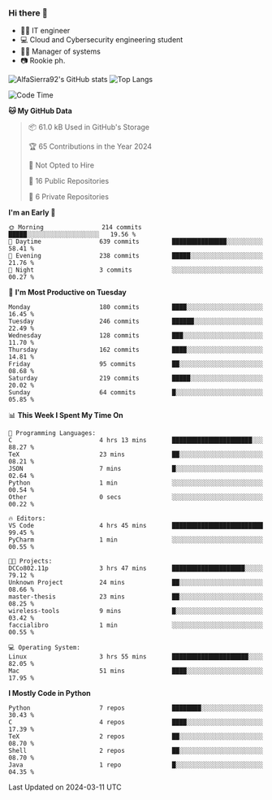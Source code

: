 ### Hi there 👋
- 👨‍💻 IT engineer
- 💻 Cloud and Cybersecurity engineering student
- 👨‍💼 Manager of systems
- 📷 Rookie ph.


![AlfaSierra92's GitHub stats](https://github-readme-stats.vercel.app/api?username=AlfaSierra92&theme=nord)
![Top Langs](https://github-readme-stats.vercel.app/api/top-langs/?username=AlfaSierra92&theme=nord&layout=compact)

<!--START_SECTION:waka-->
![Code Time](http://img.shields.io/badge/Code%20Time-64%20hrs%2015%20mins-blue)

**🐱 My GitHub Data** 

> 📦 61.0 kB Used in GitHub's Storage 
 > 
> 🏆 65 Contributions in the Year 2024
 > 
> 🚫 Not Opted to Hire
 > 
> 📜 16 Public Repositories 
 > 
> 🔑 6 Private Repositories 
 > 
**I'm an Early 🐤** 

```text
🌞 Morning                214 commits         █████░░░░░░░░░░░░░░░░░░░░   19.56 % 
🌆 Daytime                639 commits         ███████████████░░░░░░░░░░   58.41 % 
🌃 Evening                238 commits         █████░░░░░░░░░░░░░░░░░░░░   21.76 % 
🌙 Night                  3 commits           ░░░░░░░░░░░░░░░░░░░░░░░░░   00.27 % 
```
📅 **I'm Most Productive on Tuesday** 

```text
Monday                   180 commits         ████░░░░░░░░░░░░░░░░░░░░░   16.45 % 
Tuesday                  246 commits         ██████░░░░░░░░░░░░░░░░░░░   22.49 % 
Wednesday                128 commits         ███░░░░░░░░░░░░░░░░░░░░░░   11.70 % 
Thursday                 162 commits         ████░░░░░░░░░░░░░░░░░░░░░   14.81 % 
Friday                   95 commits          ██░░░░░░░░░░░░░░░░░░░░░░░   08.68 % 
Saturday                 219 commits         █████░░░░░░░░░░░░░░░░░░░░   20.02 % 
Sunday                   64 commits          █░░░░░░░░░░░░░░░░░░░░░░░░   05.85 % 
```


📊 **This Week I Spent My Time On** 

```text
💬 Programming Languages: 
C                        4 hrs 13 mins       ██████████████████████░░░   88.27 % 
TeX                      23 mins             ██░░░░░░░░░░░░░░░░░░░░░░░   08.21 % 
JSON                     7 mins              █░░░░░░░░░░░░░░░░░░░░░░░░   02.64 % 
Python                   1 min               ░░░░░░░░░░░░░░░░░░░░░░░░░   00.54 % 
Other                    0 secs              ░░░░░░░░░░░░░░░░░░░░░░░░░   00.22 % 

🔥 Editors: 
VS Code                  4 hrs 45 mins       █████████████████████████   99.45 % 
PyCharm                  1 min               ░░░░░░░░░░░░░░░░░░░░░░░░░   00.55 % 

🐱‍💻 Projects: 
DCCo802.11p              3 hrs 47 mins       ████████████████████░░░░░   79.12 % 
Unknown Project          24 mins             ██░░░░░░░░░░░░░░░░░░░░░░░   08.66 % 
master-thesis            23 mins             ██░░░░░░░░░░░░░░░░░░░░░░░   08.25 % 
wireless-tools           9 mins              █░░░░░░░░░░░░░░░░░░░░░░░░   03.42 % 
faccialibro              1 min               ░░░░░░░░░░░░░░░░░░░░░░░░░   00.55 % 

💻 Operating System: 
Linux                    3 hrs 55 mins       █████████████████████░░░░   82.05 % 
Mac                      51 mins             ████░░░░░░░░░░░░░░░░░░░░░   17.95 % 
```

**I Mostly Code in Python** 

```text
Python                   7 repos             ████████░░░░░░░░░░░░░░░░░   30.43 % 
C                        4 repos             ████░░░░░░░░░░░░░░░░░░░░░   17.39 % 
TeX                      2 repos             ██░░░░░░░░░░░░░░░░░░░░░░░   08.70 % 
Shell                    2 repos             ██░░░░░░░░░░░░░░░░░░░░░░░   08.70 % 
Java                     1 repo              █░░░░░░░░░░░░░░░░░░░░░░░░   04.35 % 
```




 Last Updated on 2024-03-11 UTC
<!--END_SECTION:waka-->

<!--
**AlfaSierra92/AlfaSierra92** is a ✨ _special_ ✨ repository because its `README.md` (this file) appears on your GitHub profile.

Here are some ideas to get you started:

- 🔭 I’m currently working on ...
- 🌱 I’m currently learning ...
- 👯 I’m looking to collaborate on ...
- 🤔 I’m looking for help with ...
- 💬 Ask me about ...
- 📫 How to reach me: ...
- 😄 Pronouns: ...
- ⚡ Fun fact: ...
-->
